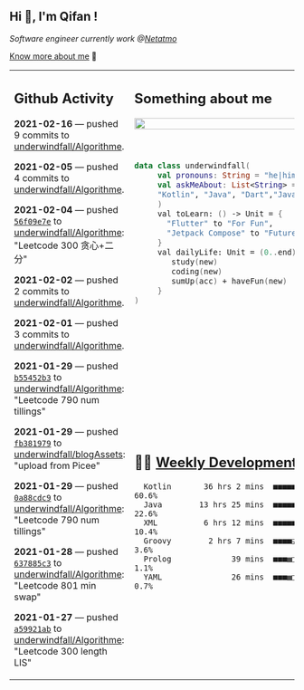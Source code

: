 <h2> Hi 👋, I'm Qifan ! </h2>
<p><em>Software engineer currently work @<a href="https://www.netatmo.com">Netatmo</a>
</em></p><p><a href="https://qifanyang.com/resume" target="_blank"> Know more about me</a> 🔭</p>
<table><tr><td valign="top" rowspan="2">

 ## Github Activity
 <!-- githubActivity starts -->
  **2021-02-16** — pushed 9 commits to [underwindfall/Algorithme](https://api.github.com/repos/underwindfall/Algorithme).

  **2021-02-05** — pushed 4 commits to [underwindfall/Algorithme](https://api.github.com/repos/underwindfall/Algorithme).

  **2021-02-04** — pushed [`56f09e7e`](https://api.github.com/repos/underwindfall/Algorithme/commits/56f09e7e21d92f6d8ab65075696fa15f29531817) to [underwindfall/Algorithme](https://api.github.com/repos/underwindfall/Algorithme): "Leetcode 300 贪心+二分"

  **2021-02-02** — pushed 2 commits to [underwindfall/Algorithme](https://api.github.com/repos/underwindfall/Algorithme).

  **2021-02-01** — pushed 3 commits to [underwindfall/Algorithme](https://api.github.com/repos/underwindfall/Algorithme).

  **2021-01-29** — pushed [`b55452b3`](https://api.github.com/repos/underwindfall/Algorithme/commits/b55452b3ffa93e87fadfe47834af6b5f9ebaa7a3) to [underwindfall/Algorithme](https://api.github.com/repos/underwindfall/Algorithme): "Leetcode 790 num tillings"

  **2021-01-29** — pushed [`fb381979`](https://api.github.com/repos/underwindfall/blogAssets/commits/fb38197998f46f609a300c8b7c46f9335bbeb2c1) to [underwindfall/blogAssets](https://api.github.com/repos/underwindfall/blogAssets): "upload from Picee"

  **2021-01-29** — pushed [`0a88cdc9`](https://api.github.com/repos/underwindfall/Algorithme/commits/0a88cdc9f28acf95efb9721d019914c253eee50a) to [underwindfall/Algorithme](https://api.github.com/repos/underwindfall/Algorithme): "Leetcode 790 num tillings"

  **2021-01-28** — pushed [`637885c3`](https://api.github.com/repos/underwindfall/Algorithme/commits/637885c379e12ff1fede8c2e8a475988a8e14d1a) to [underwindfall/Algorithme](https://api.github.com/repos/underwindfall/Algorithme): "Leetcode 801 min swap"

  **2021-01-27** — pushed [`a59921ab`](https://api.github.com/repos/underwindfall/Algorithme/commits/a59921abde128c5feefd2f64c2bb69ce6cf0ed3e) to [underwindfall/Algorithme](https://api.github.com/repos/underwindfall/Algorithme): "Leetcode 300 length LIS"
 <!-- githubActivity ends -->
 </td><td valign="top">

 ## Something about me
 <!-- profile starts -->
 <a href="https://github.com/underwindfall" width="100%">
  <img src="https://github-readme-stats.vercel.app/api?username=underwindfall&show_icons=true&icon_color=805AD5&text_color=718096&bg_color=ffffff00&hide_title=true&include_all_commits=true&count_private=true&hide_border=true" width="100%"/>
 </a>
 <br/>
 <br/>
 <br/>
 
 ```kotlin
 data class underwindfall(
      val pronouns: String = "he|him",
      val askMeAbout: List<String> = listOf(
      "Kotlin", "Java", "Dart","Javascript", "Typescript"
      )
      val toLearn: () -> Unit = {
        "Flutter" to "For Fun",
        "Jetpack Compose" to "Future"
      }
      val dailyLife: Unit = (0..end).reduce { acc, new ->	
         study(new)	
         coding(new)	
         sumUp(acc) + haveFun(new)	
      }
 )
 ```
 <!-- profile ends -->
 </td></tr><tr><td valign="top">

 ## 🏊‍♂️ <a href="https://gist.github.com/underwindfall/377ee88ba1fabd1e93516e48ca9c61eb" target="_blank">Weekly Development Breakdown</a>
  <!-- codeTime starts -->
  ```text
    Kotlin       36 hrs 2 mins  ■■■■■■■■■■■■■■■■■■□□□□□□  60.6%
    Java        13 hrs 25 mins  ■■■■■■■■■□□□□□□□□□□□□□□□  22.6%
    XML          6 hrs 12 mins  ■■■■■■□□□□□□□□□□□□□□□□□□  10.4%
    Groovy        2 hrs 7 mins  ■■■■◱□□□□□□□□□□□□□□□□□□□   3.6%
    Prolog             39 mins  ■■■▦□□□□□□□□□□□□□□□□□□□□   1.1%
    YAML               26 mins  ■■■▦□□□□□□□□□□□□□□□□□□□□   0.7%
  ```
  <!-- codeTime starts -->
  </td></tr></table>
